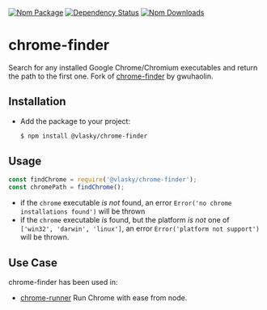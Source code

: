 [![Npm Package](https://img.shields.io/npm/v/chrome-finder.svg?style=flat-square)](https://www.npmjs.com/package/@vlasky/chrome-finder)
[![Dependency Status](https://david-dm.org/gwuhaolin/chrome-finder.svg?style=flat-square)](https://npmjs.org/package/@vlasky/chrome-finder)
[![Npm Downloads](http://img.shields.io/npm/dm/chrome-finder.svg?style=flat-square)](https://www.npmjs.com/package/@vlasky/chrome-finder)

# chrome-finder

Search for any installed Google Chrome/Chromium executables and return the path to the first one. Fork of [chrome-finder](https://github.com/gwuhaolin/chrome-finder/) by gwuhaolin.

## Installation

* Add the package to your project:
  ```bash
  $ npm install @vlasky/chrome-finder
  ```

## Usage

```js
const findChrome = require('@vlasky/chrome-finder');
const chromePath = findChrome();
```

 - if the `chrome` executable *is not* found, an error `Error('no chrome installations found')` will be thrown
 - if the `chrome` executable *is*     found, but the platform *is not* one of `['win32', 'darwin', 'linux']`, an error `Error('platform not support')` will be thrown.

## Use Case

chrome-finder has been used in:
- [chrome-runner](https://github.com/gwuhaolin/chrome-runner) Run Chrome with ease from node.
